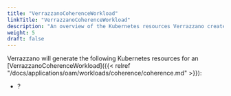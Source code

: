 ```yaml
---
title: "VerrazzanoCoherenceWorkload"
linkTitle: "VerrazzanoCoherenceWorkload"
description: "An overview of the Kubernetes resources Verrazzano creates for an OAM VerrazzanoCoherenceWorkload"
weight: 5
draft: false
---
```


Verrazzano will generate the following Kubernetes resources for an [VerrazzanoCoherenceWorkload]({{< relref "/docs/applications/oam/workloads/coherence/coherence.md" >}}):
* ?